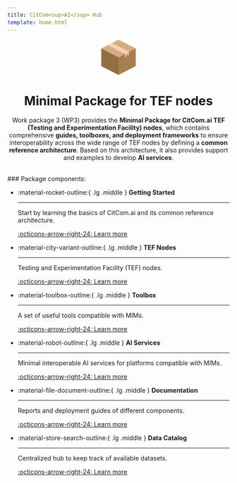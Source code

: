 ```yaml
---
title: CitCom<sup>AI</sup> Hub
template: home.html
---
```

<style>
/* Hide title on the home page */
article > h1 {
    display: none
}

/* Fix title font-weight */
body > header > nav > div.md-header__title.md-header__title--active > div > div:nth-child(2){
    font-weight: 700;   
}
.package-icon{
    width: 5rem;
}
body > div.md-container > main > div > div > article > a{
    display: none
}
</style>

<div style="text-align: center;">

<img class="package-icon" src="./assets/package.png">
  <h1>Minimal Package for TEF nodes</h1>
  <p>Work package 3 (WP3) provides the <strong>Minimal Package for CitCom.ai TEF (Testing and Experimentation Facility) nodes</strong>, which contains comprehensive <strong>guides, toolboxes, and deployment frameworks</strong> to ensure interoperability across the wide range of TEF nodes by defining a <strong>common reference architecture</strong>. Based on this architecture, it also provides support and examples to develop <strong>AI services</strong>.</p> 
</div>

<br>
### Package components:
<div class="grid cards" markdown>

-   :material-rocket-outline:{ .lg .middle } __Getting Started__

    ---

    Start by learning the basics of CitCom.ai and its common reference architecture.

    [:octicons-arrow-right-24: Learn more](./welcome.md)

-   :material-city-variant-outline:{ .lg .middle } __TEF Nodes__

    ---

    Testing and Experimentation Facility (TEF) nodes.

    [:octicons-arrow-right-24: Learn more](./tef/index.md)

-   :material-toolbox-outline:{ .lg .middle } __Toolbox__

    ---

    A set of useful tools compatible with MIMs.

    [:octicons-arrow-right-24: Learn more](./toolbox/index.md)

-   :material-robot-outline:{ .lg .middle } __AI Services__

    ---

    Minimal interoperable AI services for platforms compatible with MIMs.

    [:octicons-arrow-right-24: Learn more](./services/index.md)

-   :material-file-document-outline:{ .lg .middle } __Documentation__

    ---

    Reports and deployment guides of different components.

    [:octicons-arrow-right-24: Learn more](./documentation/index.md)

-   :material-store-search-outline:{ .lg .middle } __Data Catalog__

    ---

    Centralized hub to keep track of available datasets.

    [:octicons-arrow-right-24: Learn more](./data_catalog/index.md)

</div>
